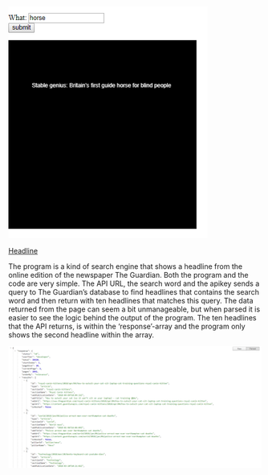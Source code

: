 ![alt  text](Capture.PNG "Headline")

[Headline](https://rawgit.com/hele4924/mini-ex/master/mini_ex8/empty-example/index.html)


The program is a kind of search engine that shows a headline from the online edition of the newspaper The Guardian. Both the program and the code are very simple. The API URL, the search word and the apikey sends a query to The Guardian’s database to find headlines that contains the search word and then return with ten headlines that matches this query. 
The data returned from the page can seem a bit unmanageable, but when parsed it is easier to see the logic behind the output of the program. The ten headlines that the API returns, is within the ‘response’-array and the program only shows the second headline within the array. 


![alt  text](Capture2.PNG "Headline")
